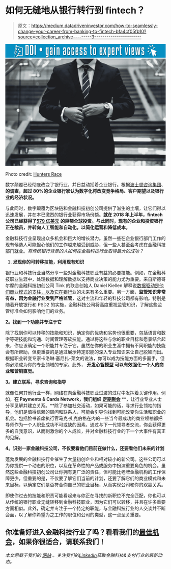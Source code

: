 # 如何无缝地从银行转行到 fintech？

> 原文：<https://medium.datadriveninvestor.com/how-to-seamlessly-change-your-career-from-banking-to-fintech-bfa4cf05fb10?source=collection_archive---------3----------------------->

[![](img/810ea0fdd45c9279e166120d458f3a90.png)](http://www.track.datadriveninvestor.com/1B9E)![](img/6a336bcd2ec10401c5897da6e4af4fd3.png)

Photo credit: [Hunters Race](https://unsplash.com/@huntersrace)

数字颠覆已经彻底改变了银行业，并日益动摇着企业银行。根据[波士顿咨询集团](https://www.bcg.com/en-us/publications/2018/global-corporate-banking-2018-unlocking-success-through-digital.aspx)、**的调查，超过 80%的企业银行家认为数字化将改变竞争格局、客户期望以及银行业的经济状况。**

与此同时，数字颠覆为区块链和金融科技初创公司提供了滋生的土壤，让它们得以迅速发展，并在本已激烈的银行业获得市场份额。**就在 2018 年上半年，fintech 公司已经获得了**[**579 亿美元**](https://assets.kpmg.com/content/dam/kpmg/xx/pdf/2018/07/h1-2018-pulse-of-fintech.pdf) **的巨额全球投资。与此同时，现有的企业和投资银行正在裁员，并转向人工智能和自动化，以简化运营和降低成本。**

金融科技行业呈现出众多机会和巨大的增长潜力。虽然一些在企业银行部门工作的现有候选人可能担心他们的工作越来越受到威胁，但一些人甚至会考虑在金融科技部门就业。*有传统银行背景的人如何在金融科技行业取得最大的成功？*

1.  **发现你的可转移技能，利用现有知识**

银行业和科技行业当然分享一些对金融科技职业有益的必要技能。例如，在金融科技职业生涯中，处理数据和理解数据以支持商业决策的能力尤为重要。来自斯德哥尔摩的金融科技初创公司 Tink 的联合创始人 Daniel Kiellen 解释说[数据驱动是他们商业模式的支柱，以及它在银行业](https://www.mckinsey.com/industries/financial-services/our-insights/open-bankings-next-wave-perspectives-from-three-fintech-ceos)的未来有多么重要。另一方面，**监管知识非常有益，因为金融行业受到严格监管**，这对主流和年轻的科技公司都有影响。特别是随着开放银行和 PSD2 的实施，金融科技公司将高度重视监管知识，了解这些监管标准会如何影响他们的业务。

**2。找到一个功能并专注于它**

除了找到你可以转移的技能和知识，确定你的优势和劣势也很重要，包括语言和数字等硬技能和沟通、时间管理等软技能。通过将这些与你的职业目标和愿景结合起来，你应该确定一个职能并专注于它。虽然在你的职业生涯中拥有不同职能的技能会有所帮助，但更重要的是通过展示特定职能的深入专业知识来让自己脱颖而出。根据职业转变专家卡洛琳·塞尼扎-莱文的说法，你可以成为技能方面的多面手，但你必须成为你的专业领域的专家。此外， [**开发心智模型**](https://fs.blog/mental-models/) **可以有效强化一个人的商业和营销直觉。**

**3。建立联系，寻求咨询和指导**

就像任何其他行业一样，网络在向金融科技职业过渡的过程中发挥着关键作用。例如，**在 Payments & Cards Network，我们组织** [**定期聚会**](https://www.teampcn.com/key-takeaways-from-our-industry-meetup-with-payvision) **，让行业专业人士分享见解并建立关系。**除了参加社交活动，如果可能的话，寻求行业领袖的指导，他们是值得信赖的顾问和联系人，可能会引导你找到可能改变你生活和职业的机会。包括脸书首席执行官马克·扎克伯格在内的一些当今最成功的商业领袖都把导师作为一个人职业成功不可或缺的因素。通过与下一代领导者交流，你会获得更多的自我意识，从而刺激你的个人成长，并对金融科技行业的下一个大事件有真正的见解。

**4。识别一家金融科技公司，不仅要看他们目前在做什么，还要看他们未来的计划**

蓬勃发展的金融科技行业催生了大量初创企业和相对较小的新公司。这些公司可以为你提供一个动态的职位，以及在革命性的产品或服务中扮演重要角色的机会。虽然这些金融科技初创公司让你拥有更广泛的责任，但可能比老牌金融机构的工作保障更少，但重要的是，不仅要了解它们当前的计划，还要了解它们的商业模式和未来目标，以确定它们是否符合你自己的职业目标，从而实现公司和你的双赢关系。

即使你过去的技能和职责可能看起来与你正在寻找的新职位不完全匹配，你也可以从传统的银行职业无缝转移到金融科技职业，因为它们可以转移，并且在许多重要方面相似。此外，确定并专注于一个特定的职能，与金融科技行业的人交谈并不断会面，以了解你希望为之工作的职位和公司的类型，这一点至关重要。

## 你准备好进入金融科技行业了吗？看看我们的[最佳机会](https://www.teampcn.com/jobs/)，如果你很适合，请联系我们！

*本文原载于我们的* [*网站*](https://www.teampcn.com/how-to-seamlessly-change-your-career-from-banking-to-fintech) *。关注我们的*[*LinkedIn*](https://www.linkedin.com/company/payments-&-cards-network/)*获取金融科技&支付行业的最新动态。*